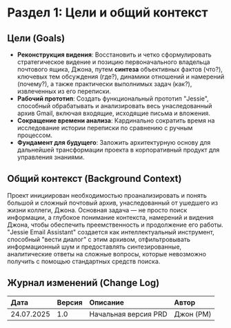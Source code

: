 # **Раздел 1: Цели и общий контекст**

## **Цели (Goals)**

* **Реконструкция видения**: Восстановить и четко сформулировать стратегическое видение и позицию первоначального владельца почтового ящика, Джона, путем **синтеза** объективных фактов (что?), ключевых тем обсуждения (где?), динамики отношений и намерений (почему?), а также практически выполнимых задач (как?), извлеченных из его переписки.  
* **Рабочий прототип**: Создать функциональный прототип "Jessie", способный обрабатывать и анализировать весь унаследованный архив Gmail, включая входящие, исходящие письма и вложения.  
* **Сокращение времени анализа**: Кардинально сократить время на исследование истории переписки по сравнению с ручным процессом.  
* **Фундамент для будущего**: Заложить архитектурную основу для дальнейшей трансформации проекта в корпоративный продукт для управления знаниями.

## **Общий контекст (Background Context)**

Проект инициирован необходимостью проанализировать и понять большой и сложный почтовый архив, унаследованный от ушедшего из жизни коллеги, Джона. Основная задача — не просто поиск информации, а глубокое понимание контекста, намерений и видения Джона, чтобы обеспечить преемственность и продолжение его работы. "Jessie Email Assistant" создается как интеллектуальный инструмент, способный "вести диалог" с этим архивом, отфильтровывать информационный шум и предоставлять синтезированные, аналитические ответы на сложные вопросы, которые невозможно получить с помощью стандартных средств поиска.

## **Журнал изменений (Change Log)**

| Дата | Версия | Описание | Автор |
| :---- | :---- | :---- | :---- |
| 24.07.2025 | 1.0 | Начальная версия PRD | Джон (PM) | 